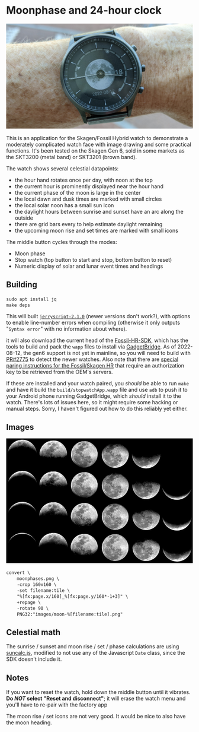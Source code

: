 # Moonphase and 24-hour clock

![Moon phase watch in an early form](images/moonwatch.jpg)

This is an application for the Skagen/Fossil Hybrid watch to demonstrate
a moderately complicated watch face with image drawing
and some practical functions.  It's been tested on the Skagen Gen 6,
sold in some markets as the SKT3200 (metal band) or SKT3201 (brown band).

The watch shows several celestial datapoints:

* the hour hand rotates once per day, with noon at the top
* the current hour is prominently displayed near the hour hand
* the current phase of the moon is large in the center
* the local dawn and dusk times are marked with small circles
* the local solar noon has a small sun icon
* the daylight hours between sunrise and sunset have an arc along the outside
* there are grid bars every to help estimate daylight remaining
* the upcoming moon rise and set times are marked with small icons

The middle button cycles through the modes:

* Moon phase
* Stop watch (top button to start and stop, bottom button to reset)
* Numeric display of solar and lunar event times and headings


## Building

```
sudo apt install jq
make deps
```

This will built [`jerryscript-2.1.0`](https://github.com/jerryscript-project/jerryscript/releases/tag/v2.1.0) (newer versions don't work?),
with options to enable line-number errors when compiling
(otherwise it only outputs "`Syntax error`" with no information about
where).

it will also download the current head of the [Fossil-HR-SDK](https://github.com/dakhnod/Fossil-HR-SDK/blob/main/DOCUMENTATION.md),
which has the tools to build and pack the `wapp` files to install via [GadgetBridge](https://gadgetbridge.org/).  As of 2022-08-12, the gen6 support is not yet in mainline, so you will need to build
with [PR#2775](https://codeberg.org/Freeyourgadget/Gadgetbridge/pulls/2775) to detect the newer watches.
Also note that there are [special paring instructions for the Fossil/Skagen HR](https://codeberg.org/Freeyourgadget/Gadgetbridge/wiki/Fossil-Hybrid-HR)
that require an authorization key to be retrieved from the OEM's servers.

If these are installed and your watch paired, you *should* be able to run
`make` and have it build the `build/stopwatchApp.wapp` file and use `adb`
to push it to your Android phone running GadgetBridge, which *should*
install it to the watch.  There's lots of issues here, so it might
require some hacking or manual steps. Sorry, I haven't figured out how to
do this reliably yet either.


## Images

![Moon phases](images/moonphases.png)

```
convert \
	moonphases.png \
	-crop 160x160 \
	-set filename:tile \
	"%[fx:page.x/160]_%[fx:page.y/160*-1+3]" \
	+repage \
	-rotate 90 \
	PNG32:"images/moon-%[filename:tile].png"
```

## Celestial math

The sunrise / sunset and moon rise / set / phase calculations are using [suncalc.js](https://github.com/mourner/suncalc), modified to not use any of the Javascript `Date` class, since the SDK doesn't include it.

## Notes

If you want to reset the watch, hold down the middle button until it vibrates.
**Do *NOT* select "Reset and disconnect"**; it will erase the watch menu and you'll have to re-pair with the factory app

The moon rise / set icons are not very good.  It would be nice to also have the moon heading.
